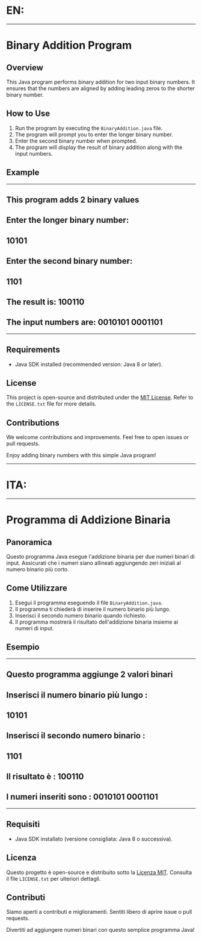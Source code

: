 # EN:
---
# Binary Addition Program

## Overview
This Java program performs binary addition for two input binary numbers. It ensures that the numbers are aligned by adding leading zeros to the shorter binary number.

## How to Use
1. Run the program by executing the `BinaryAddition.java` file.
2. The program will prompt you to enter the longer binary number.
3. Enter the second binary number when prompted.
4. The program will display the result of binary addition along with the input numbers.

## Example
---
This program adds 2 binary values
---
Enter the longer binary number:
---
10101
---
Enter the second binary number:
---
1101
---
The result is: 100110
---
The input numbers are: 0010101 0001101
---
---
## Requirements
- Java SDK installed (recommended version: Java 8 or later).

## License
This project is open-source and distributed under the [MIT License](LICENSE.txt). Refer to the `LICENSE.txt` file for more details.

## Contributions
We welcome contributions and improvements. Feel free to open issues or pull requests.

Enjoy adding binary numbers with this simple Java program!

---
# ITA:
---
# Programma di Addizione Binaria

## Panoramica
Questo programma Java esegue l'addizione binaria per due numeri binari di input. 
Assicurati che i numeri siano allineati aggiungendo zeri iniziali al numero binario più corto.

## Come Utilizzare
1. Esegui il programma eseguendo il file `BinaryAddition.java`.
2. Il programma ti chiederà di inserire il numero binario più lungo.
3. Inserisci il secondo numero binario quando richiesto.
4. Il programma mostrerà il risultato dell'addizione binaria insieme ai numeri di input.

## Esempio
---
Questo programma aggiunge 2 valori binari
---
Inserisci il numero binario più lungo :
---
10101
---
Inserisci il secondo numero binario :
---
1101
---
Il risultato è : 100110
---
I numeri inseriti sono : 0010101 0001101
---
---
## Requisiti
- Java SDK installato (versione consigliata: Java 8 o successiva).

## Licenza
Questo progetto è open-source e distribuito sotto la [Licenza MIT](LICENSE.txt). Consulta il file `LICENSE.txt` per ulteriori dettagli.

## Contributi
Siamo aperti a contributi e miglioramenti. Sentiti libero di aprire issue o pull requests.

Divertiti ad aggiungere numeri binari con questo semplice programma Java!

